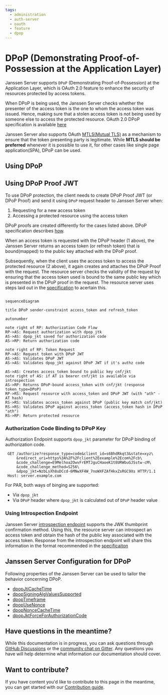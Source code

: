 ```yaml
---
tags:
  - administration
  - auth-server
  - oauth
  - feature
  - dpop
---
```


# DPoP (Demonstrating Proof-of-Possession at the Application Layer)

Janssen Server supports `DPoP` (Demonstrating Proof-of-Possession) at the Application Layer, which is OAuth 2.0 feature
to enhance the security of resources protected by access tokens.

When DPoP is being used, the Janssen Server checks whether the presenter of the access token is the one to whom the
access token was issued. Hence, making sure that a stolen access token is not being used by someone
else to access the protected resource. OAuth 2.0 DPoP specification is available
[here](https://www.ietf.org/archive/id/draft-ietf-oauth-dpop-16.html)

Janssen Server also supports OAuth [MTLS(Mutual TLS)](./mtls.md) as a mechanism to ensure that the token presenting
party is legitimate. While **MTLS should be preferred** whenever it is possible to use it, for other cases like single
page application(SPA), DPoP can be used.

## Using DPoP

## Using DPoP Proof JWT

To use DPoP protection, the client needs to create DPoP Proof JWT (or DPoP Proof) and send it using `DPoP`
request header to Janssen Server when:

1. Requesting for a new access token
2. Accessing a protected resource using the access token

DPoP proofs are created differently for the cases listed above. DPoP specification describes
[how](https://www.ietf.org/archive/id/draft-ietf-oauth-dpop-16.html#name-dpop-proof-jwts).

When an access token is requested with the DPoP header (1 above), the Janssen Server returns an access token (or refresh token) that
is bound(mapped) to the public key attached with the DPoP proof.

Subsequently, when the client uses the access token to access the protected resource (2 above), it again creates and
attaches the DPoP Proof with the request. The resource server checks the validity of the request by ensuring that the
access token used is bound to the same public key which is presented in the DPoP proof in the request. The resource
server uses steps laid out in the
[specification](https://www.ietf.org/archive/id/draft-ietf-oauth-dpop-16.html#name-checking-dpop-proofs) to acertain 
this.

```mermaid

sequenceDiagram

title DPoP sender-constraint access_token and refresh_token

autonumber

note right of RP: Authorization Code Flow
RP->AS: Request authorization with dpop_jtk
AS->AS: dpop_jkt saved for authorization code
AS->RP: Return authorization code

note right of RP: Token Request
RP->AS: Request token with DPoP JWT
AS->AS: Validates DPoP JWT
AS->AS: Validates dpop_jkt against DPoP JWT if it's authz code

AS->AS: Creates access_token bound to public key cnf/jkt
note right of AS: if AT is bearer cnf/jkt is available via introspection 
AS->RP: Returns DPoP-bound access_token with cnf/jkt (response token_type=DPoP)
RP->RS: Request resource with access_token and DPoP JWT (with "ath" - AT hash)
RS->RS: Validates access_token against DPoP (public key match cnf/jkt)
RS->RS: Validates DPoP against access_token (access_token hash in DPoP "ath")
RS->RP: Return protected resource

```

### Authorization Code Binding to DPoP Key

Authorization Endpoint supports `dpop_jkt` parameter for DPoP binding of authorization code.

```text
 GET /authorize?response_type=code&client_id=s6BhdRkqt3&state=xyz\
     &redirect_uri=https%3A%2F%2Fclient%2Eexample%2Ecom%2Fcb\
     &code_challenge=E9Melhoa2OwvFrEMTJguCHaoeK1t8URWbuGJSstw-cM\
     &code_challenge_method=S256\
     &dpop_jkt=NzbLsXh8uDCcd-6MNwXF4W_7noWXFZAfHkxZsRGC9Xs HTTP/1.1
 Host: server.example.com
```

For PAR, both ways of binging are supported:

- Via `dpop_jkt`
- Via `DPoP` header where `dpop_jkt` is calculated out of `DPoP` header value

### Using Introspection Endpoint

Janssen Server [introspection endpoint](../../auth-server/endpoints/introspection.md) supports the JWK thumbprint
confirmation method. Using this, the resource server can introspect an access token and obtain the hash of the public
key associated with the access token. Response from the introspection endpoint will share this information in the format
recommended in the
[specificaiton](https://www.ietf.org/archive/id/draft-ietf-oauth-dpop-16.html#name-jwk-thumbprint-confirmation-)

## Janssen Server Configuration for DPoP

Following properties of the Janssen Server can be used to tailor the behavior concerning DPoP.

- [dpopJtiCacheTime](https://docs.jans.io/head/admin/reference/json/properties/janssenauthserver-properties/#dpopjticachetime)
- [dpopSigningAlgValuesSupported](https://docs.jans.io/head/admin/reference/json/properties/janssenauthserver-properties/#dpopsigningalgvaluessupported)
- [dpopTimeframe](https://docs.jans.io/head/admin/reference/json/properties/janssenauthserver-properties/#dpoptimeframe)
- [dpopUseNonce](https://docs.jans.io/head/admin/reference/json/properties/janssenauthserver-properties/#dpopusenonce)
- [dpopNonceCacheTime](https://docs.jans.io/head/admin/reference/json/properties/janssenauthserver-properties/#dpopnoncecachetime)
- [dpopJktForceForAuthorizationCode]((https://docs.jans.io/head/admin/reference/json/properties/janssenauthserver-properties/#dpopjktforceforauthorizationcode))

## Have questions in the meantime?

While this documentation is in progress, you can ask questions through [GitHub Discussions](https://github.com/JanssenProject/jans/discussions) or the [community chat on Gitter](https://gitter.im/JanssenProject/Lobby). Any questions you have will help determine what information our documentation should cover.

## Want to contribute?

If you have content you'd
like to contribute to this page in the meantime, you can get started with our [Contribution guide](https://docs.jans.io/head/CONTRIBUTING/).